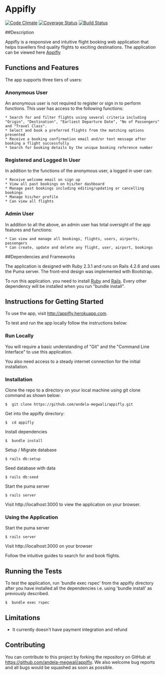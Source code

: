 # Appifly

[![Code Climate](https://codeclimate.com/github/andela-megwali/appifly/badges/gpa.svg)](https://codeclimate.com/github/andela-megwali/appifly)
[![Coverage Status](https://coveralls.io/repos/github/andela-megwali/appifly/badge.svg?branch=testing)](https://coveralls.io/github/andela-megwali/appifly?branch=testing)
[![Build Status](https://travis-ci.org/andela-megwali/appifly.svg?branch=master)](https://travis-ci.org/andela-megwali/appifly)

##Description

Appifly is a responsive and intuitive flight booking web application that helps travellers find quality flights to exciting destinations. The application can be viewed here [Appifly](http://appifly.herokuapp.com)

## Functions and Features

The app supports three tiers of users:

### Anonymous User

  An anonymous user is not required to register or sign in to perform functions. This user has access to the following functions:

    * Search for and filter flights using several criteria including "Origin", "Destination", "Earliest Departure Date", "No of Passengers" and "Travel Class".
    * Select and book a preferred flights from the matching options presented
    * Receive a booking confirmation email and/or text message after booking a flight successfully
    * Search for booking details by the unique booking reference number

### Registered and Logged In User

  In addition to the functions of the anonymous user, a logged in user can:
    
    * Receive welcome email on sign up
    * View all past bookings on his/her dashboard
    * Manage past bookings including editing/updating or cancelling bookings
    * Manage his/her profile
    * Can view all flights

### Admin User

  In addition to all the above, an admin user has total oversight of the app features and functions:

    * Can view and manage all bookings, flights, users, airports, passengers
    * Can create, update and delete any flight, user, airport, bookings


##Dependencies and Frameworks

The application is designed with Ruby 2.3.1 and runs on Rails 4.2.6 and uses the Puma server.
The front-end design was implemented with Bootstrap.

To run this application. you need to install <a href="https://www.ruby-lang.org" target ="blank">Ruby</a> and <a href="http://rubyonrails.org/" target="blank">Rails</a>. Every other dependency will be installed when you run "bundle install".


## Instructions for Getting Started
  
  To use the app, visit http://appifly.herokuapp.com.

  To test and run the app locally follow the instructions below:


### Run Locally

You will require a basic understanding of "Git" and the "Command Line Interface" to use this application.

You also need access to a steady internet connection for the initial installation.

### Installation

 Clone the repo to a directory on your local machine using git clone command as shown below:

    $  git clone https://github.com/andela-megwali/appifly.git

 Get into the appifly directory:

    $  cd appifly
    
 Install dependencies

    $  bundle install

 Setup / Migrate database

    $ rails db:setup

 Seed database with data

    $ rails db:seed

 Start the puma server

    $ rails server

 Visit http://localhost:3000 to view the application on your browser.


### Using the Application

 Start the puma server

    $ rails server

 Visit http://localhost:3000 on your browser
 
 Follow the intuitive guides to search for and book flights.


## Running the Tests

To test the application, run 'bundle exec rspec' from the appifly directory after you have installed all the dependencies i.e. using 'bundle install' as previously described.

    $  bundle exec rspec


## Limitations

  * It currently doesn't have payment integration and refund

## Contributing

You can contribute to this project by forking the repository on GitHub at https://github.com/andela-megwali/appifly.
We also welcome bug reports and all bugs would be squashed as soon as possible.